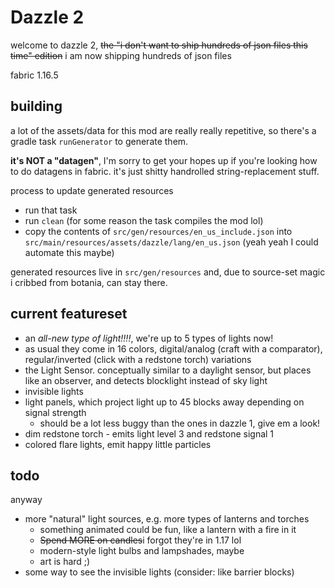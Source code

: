 Dazzle 2
========

welcome to dazzle 2, ~~the "i don't want to ship hundreds of json files this time" edition~~ i am now shipping hundreds of json files

fabric 1.16.5 

## building

a lot of the assets/data for this mod are really really repetitive, so there's a gradle task `runGenerator` to generate them.

**it's NOT a "datagen"**, I'm sorry to get your hopes up if you're looking how to do datagens in fabric. it's just shitty handrolled string-replacement stuff.

process to update generated resources

* run that task
* run `clean` (for some reason the task compiles the mod lol)
* copy the contents of `src/gen/resources/en_us_include.json` into `src/main/resources/assets/dazzle/lang/en_us.json` (yeah yeah I could automate this maybe)

generated resources live in `src/gen/resources` and, due to source-set magic i cribbed from botania, can stay there.

## current featureset

* an *all-new type of light!!!!*, we're up to 5 types of lights now!
* as usual they come in 16 colors, digital/analog (craft with a comparator), regular/inverted (click with a redstone torch) variations
* the Light Sensor. conceptually similar to a daylight sensor, but places like an observer, and detects blocklight instead of sky light
* invisible lights
* light panels, which project light up to 45 blocks away depending on signal strength
  * should be a lot less buggy than the ones in dazzle 1, give em a look!
* dim redstone torch - emits light level 3 and redstone signal 1
* colored flare lights, emit happy little particles

## todo

anyway

* more "natural" light sources, e.g. more types of lanterns and torches
  * something animated could be fun, like a lantern with a fire in it
  * ~~Spend MORE on candles~~i forgot they're in 1.17 lol
  * modern-style light bulbs and lampshades, maybe
  * art is hard ;)
* some way to see the invisible lights (consider: like barrier blocks)